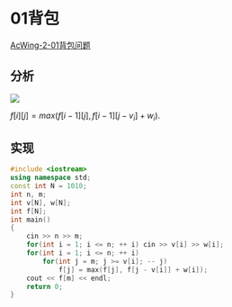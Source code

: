 # 01背包

[AcWing-2-01背包问题](https://www.acwing.com/problem/content/2/)

## 分析

![](/img/0037.bmp)

$f[i][j] = max(f[i - 1][j],f[i - 1][j - v_i]+w_i)$.

## 实现

```cpp
#include <iostream>
using namespace std;
const int N = 1010;
int n, m;
int v[N], w[N];
int f[N];
int main()
{
    cin >> n >> m;
    for(int i = 1; i <= n; ++ i) cin >> v[i] >> w[i];
    for(int i = 1; i <= n; ++ i)
        for(int j = m; j >= v[i]; -- j)
            f[j] = max(f[j], f[j - v[i]] + w[i]);
    cout << f[m] << endl;
    return 0;
}
```

